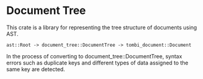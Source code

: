 # Document Tree

This crate is a library for representing the tree structure of documents using AST.

```text
ast::Root -> document_tree::DocumentTree -> tombi_document::Document
```

In the process of converting to document_tree::DocumentTree,
syntax errors such as duplicate keys and different types of data assigned to the same key are detected.
